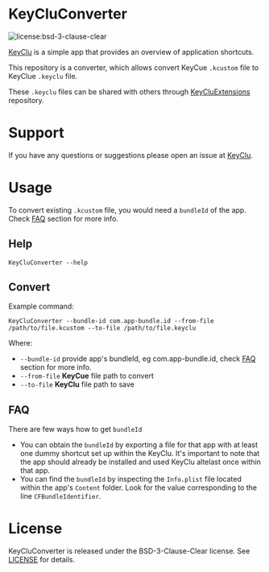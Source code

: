 # KeyCluConverter

![license:bsd-3-clause-clear](https://img.shields.io/badge/license-BSD--3--Clause--Clear-orange.svg)

[KeyClu](https://github.com/Anze/KeyCluCask) is a simple app that provides an overview of application shortcuts.

This repository is a converter, which allows convert KeyCue `.kcustom` file to KeyClue `.keyclu` file.

These `.keyclu` files can be shared with others through [KeyCluExtensions](https://github.com/Anze/KeyCluExtensions) repository.

# Support

If you have any questions or suggestions please open an issue at [KeyClu](https://github.com/Anze/KeyCluCask/issues).

# Usage
To convert existing `.kcustom` file, you would need a `bundleId` of the app. Check [FAQ](#FAQ) section for more info.

## Help
```
KeyCluConverter --help
```

## Convert
Example command:
```
KeyCluConverter --bundle-id com.app-bundle.id --from-file /path/to/file.kcustom --to-file /path/to/file.keyclu
```
Where:
- `--bundle-id` provide app's bundleId, eg com.app-bundle.id, check [FAQ](#FAQ) section for more info.
- `--from-file` **KeyCue** file path to convert
- `--to-file` **KeyClu** file path to save

## FAQ
There are few ways how to get `bundleId`
- You can obtain the `bundleId` by exporting a file for that app with at least one dummy shortcut set up within the KeyClu. It's important to note that the app should already be installed and used KeyClu altelast once within that app.
- You can find the `bundleId` by inspecting the `Info.plist` file located within the app's `Content` folder. Look for the value corresponding to the line `CFBundleIdentifier`.

# License

KeyCluConverter is released under the BSD-3-Clause-Clear license. See [LICENSE](LICENSE) for details.
